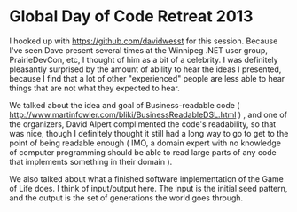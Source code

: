Global Day of Code Retreat 2013
======

I hooked up with https://github.com/davidwesst for this session. Because I've seen Dave present several times at the Winnipeg .NET user group, PrairieDevCon, etc, I thought of him as a bit of a celebrity. I was definitely pleasantly surprised by the amount of ability to hear the ideas I presented, because I find that a lot of other "experienced" people are less able to hear things that are not what they expected to hear.

We talked about the idea and goal of Business-readable code ( http://www.martinfowler.com/bliki/BusinessReadableDSL.html ) , and one of the organizers, David Alpert complimented the code's readability, so that was nice, though I definitely thought it still had a long way to go to get to the point of being readable enough ( IMO, a domain expert with no knowledge of computer programming should be able to read large parts of any code that implements something in their domain ).

We also talked about what a finished software implementation of the Game of Life does. I think of input/output here. The input is the initial seed pattern, and the output is the set of generations the world goes through.
